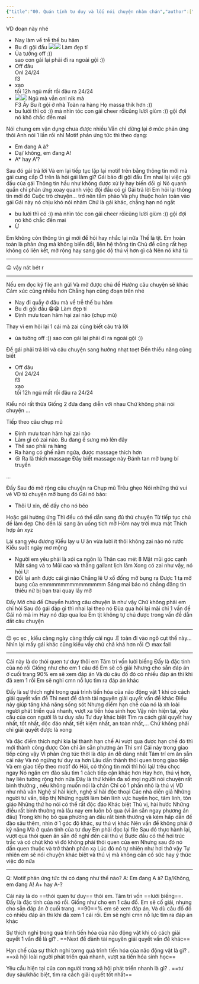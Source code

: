 ```yaml
---
{"title":"00. Quán tính tư duy và lối nói chuyện nhàm chán","author":["Hoa Lạc Mãn Thiên"],"type":"post","category":"communication","related":["[[HLMT]]"],"word-count":1569,"dg-publish":true,"dg-hide":true,"TARGET DECK":"Everything::HLMT","FILE TAGS":"HLMT psychology communication","tags":["HLMT","psychology","communication"],"permalink":"/1-project/hlmt-vozer/00-quan-tinh-tu-duy-va-loi-noi-chuyen-nham-chan/","hide":true,"dgPassFrontmatter":true}
---
```



VD đoạn này nhé

- Nay làm về trễ thế bu hâm  
- Bu đi gội đầu ![](https://i.imgur.com/UqOQnJc.png)![](https://i.imgur.com/ihYQVD7.png)
	Làm đẹp tí  
- Ủa tưởng off :))  
	sao con gái lại phải đi ra ngoài gội :))  
- Off đâu  
	Onl 24/24  
	f3  
- xạo  
	tối 12h ngủ mất rồi 
	đâu ra 24/24  
- ![](https://i.imgur.com/1DLfThO.png)![](https://i.imgur.com/1DLfThO.png)
	Ngủ mà vẫn onl nik mà  
	F3
	Ây
	Bu ít gội ở nhà
	Toàn ra hàng
	Họ massa thik hơn
	:))  
- bu lười thì có :))
	mà nhìn tóc con gái cheer rồicũng lười giùm :))
	gội đợi nó khô chắc đến mai

Nói chung em vận dụng chưa được nhiều
Vẫn chỉ dừng lại ở mức phản ứng thôi
Anh nói 1 lần rồi nhỉ
Motif phản ứng tức thì theo dạng:

- Em đang A à?
- Dạ/ không, em đang A!
- A* hay A'?

Sau đó gái trả lời
Và em lại tiếp tục lặp lại motif trên bằng thông tin mới mà gái cung cấp
Ở trên là hỏi gái làm gì?
Gái bảo đi gội đầu
Em nhai lại việc gội đầu của gái
Thông tin hầu như không được xử lý hay biến đổi gì
Nó quanh quẩn chỉ phản ứng xoay quanh việc đội đầu có gì
Gái trả lời
Em hỏi lại thông tin mới đó
Cuộc trò chuyện... trở nên tầm phào
Và phụ thuộc hoàn toàn vào gái
Gái này nó chịu khó nói nhảm
Chứ là gái khác, chẳng hạn nó ngắt

- bu lười thì có :))
	mà nhìn tóc con gái cheer rồicũng lười giùm :))
	gội đợi nó khô chắc đến mai
- Ừ

Em không còn thông tin gì mới để hỏi hay nhắc lại nữa
Thế là tịt.
Em hoàn toàn là phản ứng mà không biến đổi, liên hệ thông tin
Chủ đề cũng rất hẹp
không có liên kết, mở rộng hay sang góc độ thú vị hơn gì cả
Nên nó khá tù

---

😐
vậy nát bét r

---

Nếu em đọc kỹ file anh gửi
Và mở được chủ đề
Hướng câu chuyện sẽ khác
Cảm xúc cũng nhiều hơn
Chẳng hạn cũng đoạn trên nhé

- Nay đi quẫy ở đâu mà về trễ thế bu hâm
- Bu đi gội đầu 😁😁
	Làm đẹp tí
- Định mưu toan hãm hại zai nào (chụp mũ)

Thay vì em hỏi lại 1 cái mà zai cũng biết câu trả lời

- ủa tưởng off :))
	sao con gái lại phải đi ra ngoài gội :))

Để gái phải trả lời và câu chuyện sang hướng nhạt toẹt
Đến thiểu năng cũng biết

- Off đâu  
	Onl 24/24  
	f3  
	xạo  
	tối 12h ngủ mất rồi 
	đâu ra 24/24

Kiểu nói rất thừa
Giống 2 đứa đang diễn với nhau
Chứ không phải nói chuyện
...

Tiếp theo câu chụp mũ

- Định mưu toan hãm hại zai nào
- Làm gì có zai nào. Bu đang ế sưng mỏ lên đây
- Thế sao phải ra hàng
- Ra hàng có ghế nằm ngửa, được massage thích hơn
- 😒
	Ra là thích massage
	Đây biết massage này
	Đánh tan mỡ bụng bí truyền

...

Đấy
Sau đó mở rộng câu chuyện ra
Chụp mũ
Trêu ghẹo
Nói những thứ vui vẻ
VD từ chuyện mỡ bụng đó
Gái nó bảo:

- Thôi U xin, để đấy cho nó béo

Hoặc gái hưởng ứng
Thì đều có thể dẫn sang đủ thứ chuyện
Từ tiếp tục chủ đề làm đẹp
Cho đến lái sang ăn uống tích mỡ
Hôm nay trời mưa mát
Thích hợp ăn xyz

Lái sang yêu đương
Kiểu lạy u
U ăn vừa lười ít thôi
không zai nào nó rước
Kiểu suốt ngày mơ mộng

- Người em yêu phải là xói ca ngôn lù
	Thân cao mét 8
	Mặt mũi góc cạnh
	Mắt sáng và to
	Mũi cao và thẳng
	gallant lịch lãm
	Xong có zai như vậy, nó hỏi U:
- Đổi lại anh được cái gì nào
	Chẳng lẽ U xổ đống mỡ bụng ra
	Được 1 tạ mỡ bụng của emmmmmmmmmmmmmm
	Sáng mai báo nó chẳng đăng tin thiếu nữ bị bạn trai quay lấy mỡ

Đấy
Mở chủ đề
Chuyển hướng câu chuyện là như vậy
Chứ không phải em chỉ hỏi
Sau đó gái đáp gì thì nhai lại theo nó
Đùa qua hỏi lại mãi chỉ 1 vấn đề
Gái nó mà im
Hay nó đáp qua loa
Em tịt
không tự chủ được trong vấn đề dẫn dắt câu chuyện

---

😌 ẹc ẹc , kiểu càng ngày càng thấy cái ngu .E toàn đi vào ngõ cụt thế này...
Nhìn lại mấy gái khác cũng kiểu vầy chứ chả khá hơn rồi 😶 max fail

---

Cái này là do thói quen tư duy thôi em
Tâm trí vốn lười biếng
Đấy là đặc tính của nó rồi
Giống như cho em 1 câu đố
Em sẽ cố giải
Nhưng cho sẵn đáp án ở cuối trang
90% em sẽ xem đáp án
Và dù câu đố đó có nhiều đáp án thì khi đã xem 1 rồi
Em sẽ nghỉ cmn nỗ lực tìm ra đáp án khác

Đấy là sự thích nghi trong quá trình tiến hóa của não động vật
1 khi có cách giải quyết vấn đề
Thì next để dành tài nguyên giải quyết vấn đề khác
Điều này giúp tăng khả năng sống sót
Nhưng điểm hạn chế của nó là xh loài người phát triển quá nhanh, vượt xa tiến hóa sinh học
Vậy nên hiện tại, yêu cầu của con người là tư duy sâu
Tư duy khác biệt
Tìm ra cách giải quyết hay nhất, tốt nhất, độc đáo nhất, tiết kiệm nhất, an toàn nhất,...
Chứ không phải chỉ giải quyết được là xong

Và đặc điểm thích nghi kia lại thành hạn chế
Ai vượt qua được hạn chế đó thì mới thành công được
Còn chỉ ăn sẵn phương án
Thì sml
Cái này trong giao tiếp cũng vậy
Vì phản ứng tức thời là đáp án dễ dàng nhất
Tâm trí em ăn sẵn cái này
Và nó ngừng tư duy xa hơn
Lâu dần thành thói quen trong giao tiếp
Và em giao tiếp theo motif đó
Hỏi, có thông tin mới thì hỏi lại/ trêu chọc ngay
Nó ngăn em đào sâu tìm 1 cách tiếp cận khác hơn
Hay hơn, thú vị hơn, hay liên tưởng rộng hơn nữa
Đây là thứ khiến đa số mọi người nói chuyện rất bình thường , nếu không muốn nói là chán
Chỉ có 1 phần nhỏ là thú vị
VD như nhà văn
Nghệ sĩ hài kịch, nghệ sĩ hài độc thoại
Các nhà diễn giả
Những người tư vấn, tiếp thị
Những người làm bên lĩnh vực huyền học, tâm linh, tôn giáo
Những thứ họ nói có thể rất độc đáo
Khác biệt
Thú vị, hài hước
Những điều rất bình thường mà lâu nay em luôn bỏ qua (vì ăn sẵn ngay phương án đầu)
Trong khi họ bỏ qua phương án đầu rất bình thường và kém hấp dẫn để đào sâu thêm, nhìn ở 1 góc độ khác, sự thú vị khác
Nên vấn đề không phải ở kỹ năng
Mà ở quán tính của tư duy
Em phải đọc lại file
Sau đó thực hành lại, vượt qua thói quen ăn sẵn để nghĩ đến cái thú vị
Bước đầu có thể hơi trúc trắc và có chút khó vì đó không phải thói quen của em
Nhưng sau đó nó dần quen thuộc và trở thành phản xạ
Lúc đó nó tự nhiên như hơi thở vậy
Tự nhiên em sẽ nói chuyện khác biệt và thú vị mà không cần cố sức hay ý thức việc đó nữa

---

Q: Motif phản ứng tức thì có dạng như thế nào?
A: Em đang A à?
Dạ/Không, em đang A!
A+ hay A-?
<!--ID: 1693785383147-->

Cái này là do ==thói quen tư duy== thôi em.
Tâm trí vốn ==lười biếng==. 
Đấy là đặc tính của nó rồi. Giống như cho em 1 câu đố. Em sẽ cố giải, nhưng cho sẵn đáp án ở cuối trang. ==90==% em sẽ xem đáp án. Và dù câu đố đó có nhiều đáp án thì khi đã xem 1 cái rồi. Em sẽ nghỉ cmn nỗ lực tìm ra đáp án khác
<!--ID: 1693786089934-->

Sự thích nghi trong quá trình tiến hóa của não động vật khi có cách giải quyết 1 vấn đề là gì?
.
==Next để dành tài nguyên giải quyết vấn đề khác==
<!--ID: 1693786400801-->


Hạn chế của sự thích nghi torng quá trình tiến hóa của não động vật là gì?
.
==xã hội loài người phát triển quá nhanh, vượt xa tiến hóa sinh học==
<!--ID: 1693786400812-->


Yêu cầu hiện tại của con người trong xã hội phát triển nhanh là gì?
.
==tư duy sâu/khác biệt, tìm ra cách giải quyết tốt nhất==
<!--ID: 1693786400821-->


